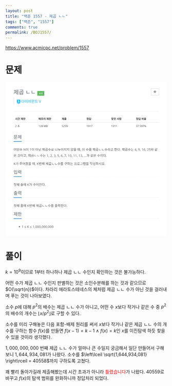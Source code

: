 ```yaml
---
layout: post
title: "백준 1557 - 제곱 ㄴㄴ"
tags: ["백준", "1557"]
comments: true
permalink: /BOJ1557/
---
```


<https://www.acmicpc.net/problem/1557>

# 문제

![Problem](/images/boj1557/prob.png)

# 풀이

$k = 10^9$이므로 1부터 하나하나 제곱 ㄴㄴ 수인지 확인하는 것은 불가능하다.

어떤 수가 제곱 ㄴㄴ 수인지 판별하는 것은 소인수분해를 하는 것과 같으므로 $O(\sqrt{n})$이다. 차라리 에라토스테네스의 체처럼 제곱 ㄴㄴ 수가 아닌 것을 걸러내며 푸는 것이 나아보였다.

소수 $p$에 대해 $p^2$의 배수는 제곱 ㄴㄴ 수가 아니고, 어떤 수 $x$보다 작거나 같은 수 중 $p^2$의 배수의 개수는 $\left\lfloor x / p^2 \right\rfloor$로 구할 수 있다.

소수를 미리 구해놓은 다음 포함-배제 원리를 써서 $x$보다 작거나 같은 제곱 ㄴㄴ 수의 개수를 구하는 함수 $f(x)$를 만들면 $f(x-1)=k-1 \ \land \ f(x)=k$인 $x$를 이진탐색 하듯 찾을 수 있을 것이라 생각했다.

$1,000,000,000$ 번째 제곱 ㄴㄴ 수가 얼마나 큰 수일지 궁금해서 일단 만들어서 구해보니 $1,644,934,081$가 나왔다. 소수를 $\left\lceil \sqrt{1,644,934,081} \right\rceil = 40558$까지 구하도록 고쳤다.

꽤 빨리 돌아가길래 제출해봤는데 시간 초과가 아니라 <span style="color: red;">틀렸습니다</span>가 나왔다. $40559$로 바꾸고 $f(x)$의 탐색 범위를 완화하니까 정답처리 되었다.
